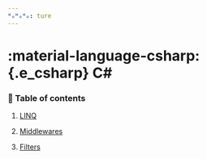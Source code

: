```yaml
---
ᴴₒᴴₒᴴₒ: ture
---
```


# **:material-language-csharp:{.e_csharp} C#**

### **:book: Table of contents**

1. [LINQ](./LINQ/README.md)

1. [Middlewares](./middlewares/README.md)

2. [Filters](./filters/README.md)